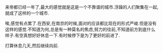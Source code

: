 
来帝都已经一年了,最大的感觉就是这是一个不靠谱的城市.浮躁的人们聚集在一起,就成了这样的一个城市.

唉,感觉有点累了.在西安,在南京的时候,面对的应该都比现在的形式严峻.但是没有这样的感觉.不知道为何,总是有一种莫名的焦虑,努力的往前,不知道前方到底什么样子.有空真想好好休息一下.有时候停下是为了更好的前进了.

打算休息几天,然后继续向前.